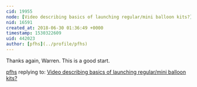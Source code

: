 ```yaml
---
cid: 19955
node: [Video describing basics of launching regular/mini balloon kits?](../notes/pfhs/06-29-2018/video-describing-basics-of-launching-regular-mini-balloon-kits)
nid: 16591
created_at: 2018-06-30 01:36:49 +0000
timestamp: 1530322609
uid: 442023
author: [pfhs](../profile/pfhs)
---
```


Thanks again, Warren. This is a good start.

[pfhs](../profile/pfhs) replying to: [Video describing basics of launching regular/mini balloon kits?](../notes/pfhs/06-29-2018/video-describing-basics-of-launching-regular-mini-balloon-kits)

